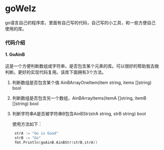# goWelz
​	go语言自己的程序库，里面有自己写的代码，自己写的小工具，和一些方便自己使用的库。

### 代码介绍

#### 1. GoAinB

​	这是一个方便判断数组或字符串，是否包含某个元素的库。可以很好的帮助我去做判断。更好的实现代码复用。该库下面拥有3个方法。

1. 判断数组是否包含某个值 AinBArrayOneItem(item string, items []string) bool

2. 判断数组是否包含另一个数组，AinBArrayItems(itemA []string, itemB []string) bool

3. 判断字符串A是否被字符串B包含AinBStr(strA string, strB string) bool

   使用方法如下：

   ```go
   	strA := "Go is Good"
   	strB := "Go"
   	fmt.Println(goAinB.AinBStr(strB,strA))
   ```

   
